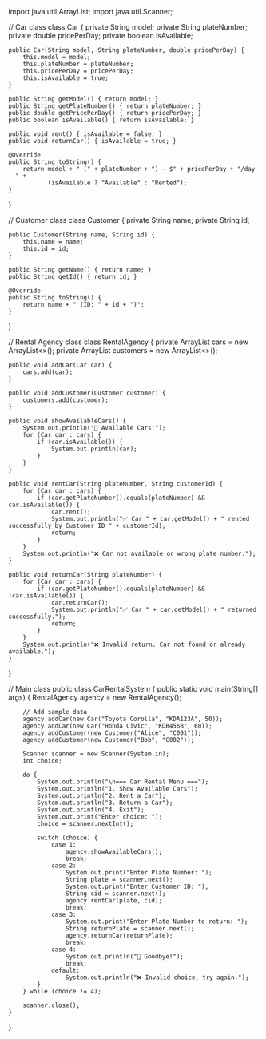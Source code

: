 import java.util.ArrayList;
import java.util.Scanner;

// Car class
class Car {
    private String model;
    private String plateNumber;
    private double pricePerDay;
    private boolean isAvailable;

    public Car(String model, String plateNumber, double pricePerDay) {
        this.model = model;
        this.plateNumber = plateNumber;
        this.pricePerDay = pricePerDay;
        this.isAvailable = true;
    }

    public String getModel() { return model; }
    public String getPlateNumber() { return plateNumber; }
    public double getPricePerDay() { return pricePerDay; }
    public boolean isAvailable() { return isAvailable; }

    public void rent() { isAvailable = false; }
    public void returnCar() { isAvailable = true; }

    @Override
    public String toString() {
        return model + " (" + plateNumber + ") - $" + pricePerDay + "/day - " +
               (isAvailable ? "Available" : "Rented");
    }
}

// Customer class
class Customer {
    private String name;
    private String id;

    public Customer(String name, String id) {
        this.name = name;
        this.id = id;
    }

    public String getName() { return name; }
    public String getId() { return id; }

    @Override
    public String toString() {
        return name + " (ID: " + id + ")";
    }
}

// Rental Agency class
class RentalAgency {
    private ArrayList<Car> cars = new ArrayList<>();
    private ArrayList<Customer> customers = new ArrayList<>();

    public void addCar(Car car) {
        cars.add(car);
    }

    public void addCustomer(Customer customer) {
        customers.add(customer);
    }

    public void showAvailableCars() {
        System.out.println("🚗 Available Cars:");
        for (Car car : cars) {
            if (car.isAvailable()) {
                System.out.println(car);
            }
        }
    }

    public void rentCar(String plateNumber, String customerId) {
        for (Car car : cars) {
            if (car.getPlateNumber().equals(plateNumber) && car.isAvailable()) {
                car.rent();
                System.out.println("✅ Car " + car.getModel() + " rented successfully by Customer ID " + customerId);
                return;
            }
        }
        System.out.println("❌ Car not available or wrong plate number.");
    }

    public void returnCar(String plateNumber) {
        for (Car car : cars) {
            if (car.getPlateNumber().equals(plateNumber) && !car.isAvailable()) {
                car.returnCar();
                System.out.println("✅ Car " + car.getModel() + " returned successfully.");
                return;
            }
        }
        System.out.println("❌ Invalid return. Car not found or already available.");
    }
}

// Main class
public class CarRentalSystem {
    public static void main(String[] args) {
        RentalAgency agency = new RentalAgency();

        // Add sample data
        agency.addCar(new Car("Toyota Corolla", "KDA123A", 50));
        agency.addCar(new Car("Honda Civic", "KDB456B", 60));
        agency.addCustomer(new Customer("Alice", "C001"));
        agency.addCustomer(new Customer("Bob", "C002"));

        Scanner scanner = new Scanner(System.in);
        int choice;

        do {
            System.out.println("\n=== Car Rental Menu ===");
            System.out.println("1. Show Available Cars");
            System.out.println("2. Rent a Car");
            System.out.println("3. Return a Car");
            System.out.println("4. Exit");
            System.out.print("Enter choice: ");
            choice = scanner.nextInt();

            switch (choice) {
                case 1:
                    agency.showAvailableCars();
                    break;
                case 2:
                    System.out.print("Enter Plate Number: ");
                    String plate = scanner.next();
                    System.out.print("Enter Customer ID: ");
                    String cid = scanner.next();
                    agency.rentCar(plate, cid);
                    break;
                case 3:
                    System.out.print("Enter Plate Number to return: ");
                    String returnPlate = scanner.next();
                    agency.returnCar(returnPlate);
                    break;
                case 4:
                    System.out.println("👋 Goodbye!");
                    break;
                default:
                    System.out.println("❌ Invalid choice, try again.");
            }
        } while (choice != 4);

        scanner.close();
    }
}
